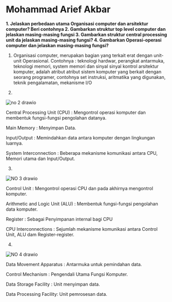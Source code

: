 # Mohammad Arief Akbar

**1.	Jelaskan perbedaan utama Organisasi computer dan arsitektur computer? Beri contohnya
2.	Gambarkan struktur top level computer dan jelaskan masing-masing fungsi
3.	Gambarkan struktur central processing unit da jelaskan masing-masing fungsi?
4.	Gambarkan Operasi-operasi computer dan jelaskan masing-masing fungsi?**

1. Organisasi computer, merupakan bagian yang terkait erat dengan unit-unit Operasional. Contohnya : teknologi hardwar, perangkat antarmuka, teknologi memori, system memori dan sinyal sinyal kontrol
arsitektur komputer, adalah atribut atribut sistem komputer yang berkait dengan seorang programer, contohnya set instruksi, aritmatika yang digunakan, teknik pengalamatan, mekanisme I/O

2.
![no 2 drawio](https://github.com/MAgh0st/test/assets/146688388/dc0e903e-723c-48d4-8f8d-5f3b207817dd)

Central Processing Unit (CPU) : Mengontrol operasi komputer dan membentuk fungsi-fungsi pengolahan datanya.

Main Memory : Menyimpan Data.

Input/Output : Memindahkan data antara komputer dengan lingkungan luarnya.

System Interconnection : Beberapa mekanisme komunikasi antara CPU, Memori utama dan Input/Output.

3.
![NO 3 drawio](https://github.com/MAgh0st/test/assets/146688388/86b1ac04-14b1-4c1c-bedc-1e8e736d770c)

Control Unit : Mengontrol operasi CPU dan pada akhirnya mengontrol komputer.

Arithmetic and Logic Unit (ALU) : Membentuk fungsi-fungsi pengolahan data komputer.

Register : Sebagai Penyimpanan internal bagi CPU

CPU Interconnections : Sejumlah mekanisme komunikasi antara Control Unit, ALU dam Register-register.

4.
![NO 4 drawio](https://github.com/MAgh0st/test/assets/146688388/c73b7864-3c71-41da-8d8e-50eb3ce101ee)

Data Movement Apparatus : Antarmuka untuk pemindahan data.

Control Mechanism : Pengendali Utama Fungsi Komputer.

Data Storage Facility : Unit menyimpan data.

Data Processing Facility: Unit pemrosesan data.
